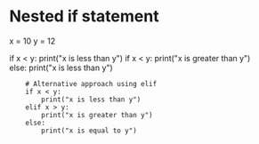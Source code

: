 # Nested if statement
x = 10
y = 12

if x < y:
    print("x is less than y")
    if x < y:
        print("x is greater than y")    
    else:
        print("x is less than y")   
        
        # Alternative approach using elif
        if x < y:
            print("x is less than y")
        elif x > y:
            print("x is greater than y")
        else:
            print("x is equal to y")
